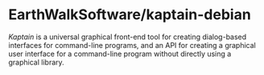 # EarthWalkSoftware/kaptain-debian
*Kaptain* is a universal graphical front-end tool for creating dialog-based interfaces for command-line programs, and an API for creating a graphical user interface for a command-line program without directly using a graphical library.
